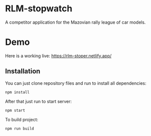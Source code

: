 ﻿# RLM-stopwatch
A competitor application for the Mazovian rally league of car models.

# Demo
Here is a working live: https://rlm-stoper.netlify.app/

## Installation
You can just clone repository files and run to install all dependencies:

`npm install`

After that just run to start server:

`npm start`

To build project:

`npm run build`

